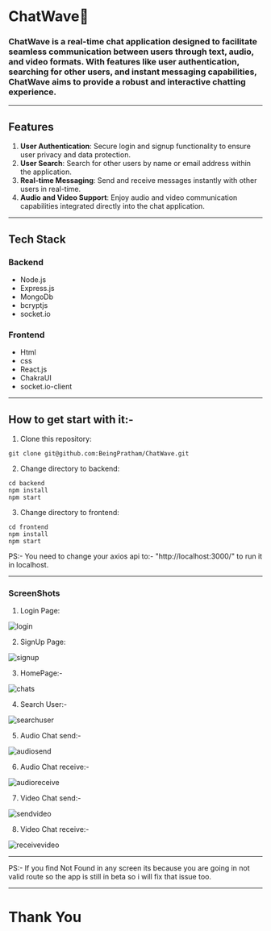 <h1>ChatWave🚀</h1>
<h3>ChatWave is a real-time chat application designed to facilitate seamless communication between users through text, audio, and video formats. With features like user authentication, searching for other users, and instant messaging capabilities, ChatWave aims to provide a robust and interactive chatting experience.</h3>
<hr>

<h2>Features</h2>

1. **User Authentication**: Secure login and signup functionality to ensure user privacy and data protection.
1. **User Search**: Search for other users by name or email address within the application.
1. **Real-time Messaging**: Send and receive messages instantly with other users in real-time.
1. **Audio and Video Support**: Enjoy audio and video communication capabilities integrated directly into the chat application.

<hr>

<h2>Tech Stack</h2>

<h3>Backend</h3>

+ Node.js
+ Express.js
+ MongoDb
+ bcryptjs
+ socket.io

<h3>Frontend</h3>

+ Html
+ css
+ React.js
+ ChakraUI
+ socket.io-client

<hr>
<h2>How to get start with it:- </h2>

1. Clone this repository:

```
git clone git@github.com:BeingPratham/ChatWave.git

```

2. Change directory to backend:

```
cd backend
npm install
npm start

```

3. Change directory to frontend:

```
cd frontend
npm install
npm start

```

PS:- You need to change your axios api to:-  "http://localhost:3000/" to run it in localhost.




<hr>

<h3>ScreenShots</h3>

1. Login Page:

![login](https://github.com/BeingPratham/ChatWave/assets/89316929/42e908aa-ffc5-4b71-932a-be266bcc5edb)

2. SignUp Page:

![signup](https://github.com/BeingPratham/ChatWave/assets/89316929/abe2a0b7-8ad8-4a9a-9bd4-65160e25067b)

3. HomePage:- 

![chats](https://github.com/BeingPratham/ChatWave/assets/89316929/c3900952-00f5-4ea2-b0fc-fab4e3e0a8ed)

4. Search User:-

![searchuser](https://github.com/BeingPratham/ChatWave/assets/89316929/f2d72024-f574-4686-ab10-1bc5da507eba)

5. Audio Chat send:-

![audiosend](https://github.com/BeingPratham/ChatWave/assets/89316929/c330f78e-1507-4813-bcdf-23a656e781c1)

6. Audio Chat receive:-

![audioreceive](https://github.com/BeingPratham/ChatWave/assets/89316929/e49dbdfe-7c55-4981-8bcc-87d16431a61f)

7. Video Chat send:-

![sendvideo](https://github.com/BeingPratham/ChatWave/assets/89316929/6c2004f7-7b2d-431c-acda-c3bd85fbd41a)

8. Video Chat receive:-

![receivevideo](https://github.com/BeingPratham/ChatWave/assets/89316929/f294211d-e1e5-46f1-8268-6baf06eeb447)
<hr>
PS:- If you find Not Found in any screen its because you are going in not valid route so the app is still in beta so i will fix that issue too.
<hr>

<h1>Thank You</h1>







   






